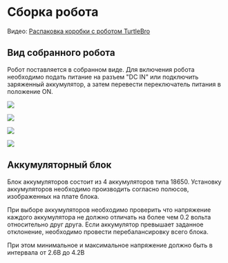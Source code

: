 # Сборка робота

Видео: [Распаковка коробки с роботом TurtleBro](https://youtu.be/jQnDnTkWb7U)

## Вид собранного робота

Робот поставляется в собранном виде. Для включения робота необходимо подать питание на разъем "DC IN" или подключить заряженный аккумулятор, а затем перевести переключатель питания в положение ON.

![](../.gitbook/assets/IMG\_0716.JPG)

![](../.gitbook/assets/IMG\_0719.JPG)

![](../.gitbook/assets/IMG\_0718.JPG)

![](../.gitbook/assets/IMG\_0717.JPG)

## Аккумуляторный блок

Блок аккумуляторов состоит из 4 аккумуляторов типа 18650. Установку аккумуляторов необходимо производить согласно полюсов, изображенных на плате блока.

При выборе аккумуляторов необходимо проверить что напряжение каждого аккумулятора не должно отличать на более чем 0.2 вольта относительно друг друга. Если аккумулятор превышает заданное отклонение, необходимо провести перебалансировку всего блока.

При этом минимальное и максимальное напряжение должно быть в интервала от 2.6В до 4.2В

